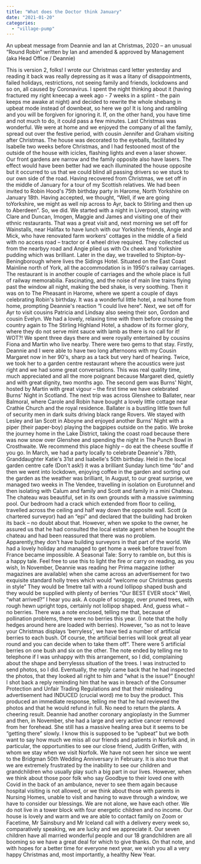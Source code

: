 ```yaml
---
title: "What does the Doctor think January"
date: "2021-01-20"
categories: 
  - "village-pump"
---
```


An upbeat message from Deannie and Ian at Christmas, 2020 – an unusual “Round Robin” written by Ian and amended & approved by Management (aka Head Office / Deannie)

This is version 2, folks! I wrote our Christmas card letter yesterday and reading it back was really depressing as it was a litany of disappointments, failed holidays, restrictions, not seeing family and friends, lockdowns and so on, all caused by Coronavirus. I spent the night thinking about it (having fractured my right kneecap a week ago - 7 weeks in a splint - the pain keeps me awake at night) and decided to rewrite the whole shebang in upbeat mode instead of downbeat, so here we go! It is long and rambling and you will be forgiven for ignoring it. If, on the other hand, you have time and not much to do, it could pass a few minutes. Last Christmas was wonderful. We were at home and we enjoyed the company of all the family, spread out over the festive period, with cousin Jennifer and Graham visiting after Christmas. The house was decorated to the eyeballs, facilitated by Isabelle two weeks before Christmas, and I had festooned most of the outside of the house with icicles, flashing lights and even a laser shower. Our front gardens are narrow and the family opposite also have lasers. The effect would have been better had we each illuminated the house opposite but it occurred to us that we could blind all passing drivers so we stuck to our own side of the road. Having recovered from Christmas, we set off in the middle of January for a tour of my Scottish relatives. We had been invited to Robin Hood's 75th birthday party in Harome, North Yorkshire on January 18th. Having accepted, we thought, “Well, if we are going toYorkshire, we might as well nip across to Ayr, back to Stirling and then up to Aberdeen”. So, we did. We started with a night in Liverpool, staying with Clare and Duncan, Imogen, Maggie and James and visiting one of their ethnic restaurants. That was a great visit and, next morning we set off for Wainstalls, near Halifax to have lunch with our Yorkshire friends, Angie and Mick, who have renovated farm workers' cottages in the middle of a field with no access road – tractor or 4 wheel drive required. They collected us from the nearbyy road and Angie plied us with Ox cheek and Yorkshire pudding which was brilliant. Later in the day, we travelled to Shipton-by-Beningborough where lives the Sidings Hotel. Situated on the East Coast Mainline north of York, all the accommodation is in 1950's railway carriages. The restaurant is in another couple of carriages and the whole place is full of railway memorabilia. Fascinating, and the noise of main line trains flying past the window all night, making the bed shake, is very soothing. Then it was on to The Pheasant in Harome, where we spent a couple of days celebrating Robin's birthday. It was a wonderful little hotel, a real home from home, prompting Deannie's reaction “I could live here”. Next, we set off for Ayr to visit cousins Patricia and Lindsay also seeing their son, Gordon and cousin Evelyn. We had a lovely, relaxing time with them before crossing the country again to The Stirling Highland Hotel, a shadow of its former glory, where they do not serve mint sauce with lamb as there is no call for it! WOT?! We spent three days there and were royally entertained by cousins Fiona and Martin who live nearby. There were two gems to that stay. Firstly, Deannie and I were able to have two long afternoons with my Cousin Margaret now in her 90's, sharp as a tack but very hard of hearing. Twice, we took her to a garden centre restaurant where the acoustics were just right and we had some great conversations. This was real quality time, much appreciated and all the more poignant because Margaret died, quietly and with great dignity, two months ago. The second gem was Burns' Night, hosted by Martin with great vigour – the first time we have celebrated Burns' Night in Scotland. The next trip was across Glenshee to Ballater, near Balmoral, where Carole and Robin have bought a lovely little cottage near Crathie Church and the royal residence. Ballater is a bustling little town full of security men in dark suits driving black range Rovers. We stayed with Lesley and Ian Scott in Aboyne and enjoyed another Burns' Night with a piper (their paper-boy) playing the bagpipes outside on the patio. We broke the journey home in the Lake District, taking the coast road because there was now snow over Glenshee and spending the night in The Punch Bowl in Crosthwaite. We recommend this place highly – do eat the cheese souffle if you go. In March, we had a party locally to celebrate Deannie's 78th, Granddaughter Katie's 31st and Isabelle's 50th birthday. Held in the local garden centre cafe (Don't ask!) it was a brilliant Sunday lunch time “do” and then we went into lockdown, enjoying coffee in the garden and sorting out the garden as the weather was brilliant, In August, to our great surprise, we managed two weeks in The Vendee, travelling in isolation on Eurotunnel and then isolating with Calum and family and Scott and family in a mini Chateau. The chateau was beautiful, set in its own grounds with a massive swimming pool. Our bedroom had a crack which extended from floor to ceiling, travelled across the ceiling and half way down the opposite wall. Scott (a chartered surveyor) had an “epi” and declared that the building had broken its back – no doubt about that. However, when we spoke to the owner, he assured us that he had consulted the local estate agent when he bought the chateau and had been reassured that there was no problem. Apparently,they don't have building surveyors in that part of the world. We had a lovely holiday and managed to get home a week before travel from France became impossible. A Seasonal Tale: Sorry to ramble on, but this is a happy tale. Feel free to use this to light the fire or carry on reading, as you wish, In November, Deannie was reading her Prima magazine (other magazines are available) when she came across an advertisement for two exquisite standard holly trees which would “welcome our Christmas guests in style” They would be 1metre tall with a round lollipop shaped bush and they would be supplied with plenty of berries “Our BEST EVER stock” Well, “what arrived?” I hear you ask. A couple of scraggy, over pruned trees, with rough hewn upright tops, certainly not lollipop shaped. And, guess what – no berries. There was a note enclosed, telling me that, because of pollination problems, there were no berries this year. (I note that the holly hedges around here are loaded with berries). However, “so as not to leave your Christmas displays 'berryless', we have tied a number of artificial berries to each bush. Of course, the artificial berries will look great all year round and you can decide when to take them off”. There were 5 artificial berries on one bush and six on the other. The note ended by telling me to telephone if I was unhappy with this arrangement, so I did, complaining about the shape and berrylesss situation of the trees. I was instructed to send photos, so I did. Eventually, the reply came back that he had inspected the photos, that they looked all right to him and “what is the issue?” Enough! I shot back a reply reminding him that he was in breach of the Consumer Protection and Unfair Trading Regulations and that their misleading advertisement had INDUCED (crucial word) me to buy the product. This produced an immediate response, telling me that he had reviewed the photos and that he would refund in full. No need to return the plants. A cheering result. Deannie had another coronary angioplasty in the Summer and then, in November, she had a large and very active cancer removed from her forehead. She still has a massive healing area but it seems to be “getting there” slowly. I know this is supposed to be “upbeat” but we both want to say how much we miss all our friends and patients in Norfolk and, in particular, the opportunities to see our close friend, Judith Griffen, with whom we stay when we visit Norfolk. We have not seen her since we went to the Bridgman 50th Wedding Anniversary in February. It is also true that we are extremely frustrated by the inability to see our children and grandchildren who usually play such a big part in our lives. However, when we think about those poor folk who say Goodbye to their loved one with Covid in the back of an ambulance, never to see them again because hospital visiting is not allowed, or we think about those with parents in Nursing Homes, unable to visit and having to wave through a window, we have to consider our blessings. We are not alone, we have each other. We do not live in a tower block with four energetic children and no income. Our house is lovely and warm and we are able to contact family on Zoom or Facetime, Mr Sainsbury and Mr Iceland call with a delivery every week so, comparatively speaking, we are lucky and we appreciate it. Our seven children have all married wonderful people and our 18 grandchildren are all booming so we have a great deal for which to give thanks. On that note, and with hopes for a better time for everyone next year, we wish you all a very happy Christmas and, most importantly, a healthy New Year.
